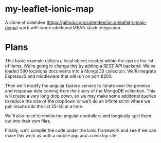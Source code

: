 # my-leaflet-ionic-map
A clone of calendee (https://github.com/calendee/ionic-leafletjs-map-demo) work with some additional MEAN stack integration.

# Plans
This basic example utilizes a local object created within the app as the list of items. We're going to change this by adding a REST API backend. 
We've loaded 580 locations documents into a MongoDB colleciton. We'll integrate ExpressJS and middleware that will run on port 8200. 

Then we'll modify the angular factory service to iterate over the promise and response data coming from the query of the MongoDB collection.
This will create a very long drop down, so we may make some additonal queries to reduce the size of the dropdown or we'll do an infinte scroll where
we pull results into the list 25-50 at a time.

We'll also need to review the angular controllers and locgically split them out into their own files.

Finally, we'll compile the code under the Ionic framework and see if we can make this work as both a mobile app and a desktop site. 
